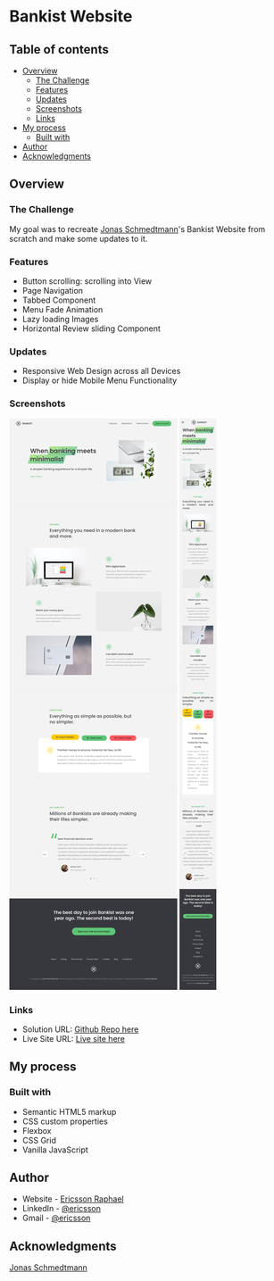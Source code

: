 # Bankist Website

## Table of contents

- [Overview](#overview)
  - [The Challenge](#the-challenge)
  - [Features](#features)
  - [Updates](#updates)
  - [Screenshots](#screenshots)
  - [Links](#links)
- [My process](#my-process)
  - [Built with](#built-with)
- [Author](#author)
- [Acknowledgments](#acknowledgments)

## Overview

### The Challenge

My goal was to recreate [Jonas Schmedtmann](https://github.com/jonasschmedtmann)'s Bankist Website from scratch and make some updates to it.

### Features

- Button scrolling: scrolling into View
- Page Navigation
- Tabbed Component
- Menu Fade Animation
- Lazy loading Images
- Horizontal Review sliding Component

### Updates

- Responsive Web Design across all Devices
- Display or hide Mobile Menu Functionality

### Screenshots

![screenshot1](./screenshots/Screenshot1.jpeg)
![screenshot2](./screenshots/Screenshot2.jpeg)

### Links

- Solution URL: [Github Repo here](https://github.com/gitEricsson/Bankist-Website)
- Live Site URL: [Live site here](https://ericsson-bankist-website.netlify.app/)

## My process

### Built with

- Semantic HTML5 markup
- CSS custom properties
- Flexbox
- CSS Grid
- Vanilla JavaScript

## Author

- Website - [Ericsson Raphael](https://github.com/gitEricsson)
- LinkedIn - [@ericsson](www.linkedin.com/in/ericssonraphael)
- Gmail - [@ericsson](ericssonraphael@gmail.com)

## Acknowledgments

[Jonas Schmedtmann](https://github.com/jonasschmedtmann)
